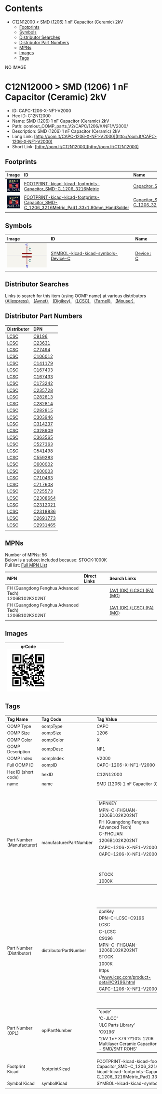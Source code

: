 



Contents
========

* [C12N12000 > SMD (1206) 1 nF Capacitor (Ceramic) 2kV](#c12n12000--smd-1206-1-nf-capacitor-ceramic-2kv)
	* [Footprints](#footprints)
	* [Symbols](#symbols)
	* [Distributor Searches](#distributor-searches)
	* [Distributor Part Numbers](#distributor-part-numbers)
	* [MPNs](#mpns)
	* [Images](#images)
	* [Tags](#tags)
  
NO IMAGE  
# C12N12000 > SMD (1206) 1 nF Capacitor (Ceramic) 2kV

- ID: CAPC-1206-X-NF1-V2000
- Hex ID: C12N12000
- Name: SMD (1206) 1 nF Capacitor (Ceramic) 2kV
- Path: oomlout_OOMP_parts_V2/CAPC/1206/X/NF1/V2000/
- Description: SMD (1206) 1 nF Capacitor (Ceramic) 2kV
- Long Link: [http://oom.lt/CAPC-1206-X-NF1-V2000](http://oom.lt/CAPC-1206-X-NF1-V2000)
- Short Link: [http://oom.lt/C12N12000](http://oom.lt/C12N12000)

## Footprints
  

|Image|ID|Name|
| :--- | :--- | :--- |
|[![](https://raw.githubusercontent.com/oomlout/oomlout_OOMP_eda_V2/main/FOOTPRINT/kicad/kicad-footprints/Capacitor_SMD/C_1206_3216Metric/image_140.png)](https://github.com/oomlout/oomlout_OOMP_eda_V2/tree/main/FOOTPRINT/kicad/kicad-footprints/Capacitor_SMD/C_1206_3216Metric/)|[FOOTPRINT-kicad-kicad-footprints-Capacitor_SMD-C_1206_3216Metric](https://github.com/oomlout/oomlout_OOMP_eda_V2/tree/main/FOOTPRINT/kicad/kicad-footprints/Capacitor_SMD/C_1206_3216Metric/)|[Capacitor_SMD : C_1206_3216Metric](https://github.com/oomlout/oomlout_OOMP_eda_V2/tree/main/FOOTPRINT/kicad/kicad-footprints/Capacitor_SMD/C_1206_3216Metric/)|
|[![](https://raw.githubusercontent.com/oomlout/oomlout_OOMP_eda_V2/main/FOOTPRINT/kicad/kicad-footprints/Capacitor_SMD/C_1206_3216Metric_Pad1.33x1.80mm_HandSolder/image_140.png)](https://github.com/oomlout/oomlout_OOMP_eda_V2/tree/main/FOOTPRINT/kicad/kicad-footprints/Capacitor_SMD/C_1206_3216Metric_Pad1.33x1.80mm_HandSolder/)|[FOOTPRINT-kicad-kicad-footprints-Capacitor_SMD-C_1206_3216Metric_Pad1.33x1.80mm_HandSolder](https://github.com/oomlout/oomlout_OOMP_eda_V2/tree/main/FOOTPRINT/kicad/kicad-footprints/Capacitor_SMD/C_1206_3216Metric_Pad1.33x1.80mm_HandSolder/)|[Capacitor_SMD : C_1206_3216Metric_Pad1.33x1.80mm_HandSolder](https://github.com/oomlout/oomlout_OOMP_eda_V2/tree/main/FOOTPRINT/kicad/kicad-footprints/Capacitor_SMD/C_1206_3216Metric_Pad1.33x1.80mm_HandSolder/)|
||||

## Symbols
  

|Image|ID|Name|
| :--- | :--- | :--- |
|[![](https://raw.githubusercontent.com/oomlout/oomlout_OOMP_eda_V2/main/SYMBOL/kicad/kicad-symbols/Device/C/image_140.png)](https://github.com/oomlout/oomlout_OOMP_eda_V2/tree/main/SYMBOL/kicad/kicad-symbols/Device/C/)|[SYMBOL-kicad-kicad-symbols-Device-C](https://github.com/oomlout/oomlout_OOMP_eda_V2/tree/main/SYMBOL/kicad/kicad-symbols/Device/C/)|[Device : C](https://github.com/oomlout/oomlout_OOMP_eda_V2/tree/main/SYMBOL/kicad/kicad-symbols/Device/C/)|
||||

## Distributor Searches
  
Links to search for this item (using OOMP name) at various distributors  
[(Aliexpress) ](https://www.aliexpress.com/wholesale?SearchText=1117SMD+1206+1+nF+Capacitor+Ceramic+2kV)&nbsp;&nbsp;&nbsp;[(Avnet) ](https://www.avnet.com/shop/us/search/SMD+1206+1+nF+Capacitor+Ceramic+2kV)&nbsp;&nbsp;&nbsp;[(Digikey) ](https://www.digikey.co.uk/en/products/result?s=SMD+1206+1+nF+Capacitor+Ceramic+2kV)&nbsp;&nbsp;&nbsp;[(LCSC) ](https://www.lcsc.com/search?q=SMD+1206+1+nF+Capacitor+Ceramic+2kV)&nbsp;&nbsp;&nbsp;[(Farnell) ](https://uk.farnell.com/search?st=SMD+1206+1+nF+Capacitor+Ceramic+2kV)&nbsp;&nbsp;&nbsp;[(Mouser) ](https://www.mouser.com/c/?q=SMD+1206+1+nF+Capacitor+Ceramic+2kV)&nbsp;&nbsp;&nbsp;
## Distributor Part Numbers
  

|Distributor|DPN|
| :--- | :--- |
|[LCSC](https://www.lcsc.com/product-detail/C9196.html)|[C9196](https://www.lcsc.com/product-detail/C9196.html)|
|[LCSC](https://www.lcsc.com/product-detail/C23631.html)|[C23631](https://www.lcsc.com/product-detail/C23631.html)|
|[LCSC](https://www.lcsc.com/product-detail/C77494.html)|[C77494](https://www.lcsc.com/product-detail/C77494.html)|
|[LCSC](https://www.lcsc.com/product-detail/C106012.html)|[C106012](https://www.lcsc.com/product-detail/C106012.html)|
|[LCSC](https://www.lcsc.com/product-detail/C141179.html)|[C141179](https://www.lcsc.com/product-detail/C141179.html)|
|[LCSC](https://www.lcsc.com/product-detail/C167403.html)|[C167403](https://www.lcsc.com/product-detail/C167403.html)|
|[LCSC](https://www.lcsc.com/product-detail/C167433.html)|[C167433](https://www.lcsc.com/product-detail/C167433.html)|
|[LCSC](https://www.lcsc.com/product-detail/C173242.html)|[C173242](https://www.lcsc.com/product-detail/C173242.html)|
|[LCSC](https://www.lcsc.com/product-detail/C235728.html)|[C235728](https://www.lcsc.com/product-detail/C235728.html)|
|[LCSC](https://www.lcsc.com/product-detail/C282813.html)|[C282813](https://www.lcsc.com/product-detail/C282813.html)|
|[LCSC](https://www.lcsc.com/product-detail/C282814.html)|[C282814](https://www.lcsc.com/product-detail/C282814.html)|
|[LCSC](https://www.lcsc.com/product-detail/C282815.html)|[C282815](https://www.lcsc.com/product-detail/C282815.html)|
|[LCSC](https://www.lcsc.com/product-detail/C303946.html)|[C303946](https://www.lcsc.com/product-detail/C303946.html)|
|[LCSC](https://www.lcsc.com/product-detail/C314237.html)|[C314237](https://www.lcsc.com/product-detail/C314237.html)|
|[LCSC](https://www.lcsc.com/product-detail/C328909.html)|[C328909](https://www.lcsc.com/product-detail/C328909.html)|
|[LCSC](https://www.lcsc.com/product-detail/C363565.html)|[C363565](https://www.lcsc.com/product-detail/C363565.html)|
|[LCSC](https://www.lcsc.com/product-detail/C527363.html)|[C527363](https://www.lcsc.com/product-detail/C527363.html)|
|[LCSC](https://www.lcsc.com/product-detail/C541498.html)|[C541498](https://www.lcsc.com/product-detail/C541498.html)|
|[LCSC](https://www.lcsc.com/product-detail/C559283.html)|[C559283](https://www.lcsc.com/product-detail/C559283.html)|
|[LCSC](https://www.lcsc.com/product-detail/C600002.html)|[C600002](https://www.lcsc.com/product-detail/C600002.html)|
|[LCSC](https://www.lcsc.com/product-detail/C600003.html)|[C600003](https://www.lcsc.com/product-detail/C600003.html)|
|[LCSC](https://www.lcsc.com/product-detail/C710463.html)|[C710463](https://www.lcsc.com/product-detail/C710463.html)|
|[LCSC](https://www.lcsc.com/product-detail/C717608.html)|[C717608](https://www.lcsc.com/product-detail/C717608.html)|
|[LCSC](https://www.lcsc.com/product-detail/C725573.html)|[C725573](https://www.lcsc.com/product-detail/C725573.html)|
|[LCSC](https://www.lcsc.com/product-detail/C2308664.html)|[C2308664](https://www.lcsc.com/product-detail/C2308664.html)|
|[LCSC](https://www.lcsc.com/product-detail/C2312021.html)|[C2312021](https://www.lcsc.com/product-detail/C2312021.html)|
|[LCSC](https://www.lcsc.com/product-detail/C2318836.html)|[C2318836](https://www.lcsc.com/product-detail/C2318836.html)|
|[LCSC](https://www.lcsc.com/product-detail/C2691773.html)|[C2691773](https://www.lcsc.com/product-detail/C2691773.html)|
|[LCSC](https://www.lcsc.com/product-detail/C2931465.html)|[C2931465](https://www.lcsc.com/product-detail/C2931465.html)|
|||

## MPNs
  
Number of MPNs: 56<br>Below is a subset included because: STOCK:1000K <br>Full list: [Full MPN List](MPNLIST.md)  

|MPN|Direct Links|Search Links|
| :--- | :--- | :--- |
|FH (Guangdong Fenghua Advanced Tech)<br>1206B102K202NT||[(AV) ](https://www.avnet.com/shop/us/search/1206B102K202NT)[(DK) ](https://www.digikey.co.uk/products/en?keywords=1206B102K202NT)[(LCSC) ](https://www.lcsc.com/search?q=1206B102K202NT)[(FA) ](https://uk.farnell.com/search?st=1206B102K202NT)[(MO) ](https://www.mouser.com/c/?q=1206B102K202NT)|
|FH (Guangdong Fenghua Advanced Tech)<br>1206B102K202NT||[(AV) ](https://www.avnet.com/shop/us/search/1206B102K202NT)[(DK) ](https://www.digikey.co.uk/products/en?keywords=1206B102K202NT)[(LCSC) ](https://www.lcsc.com/search?q=1206B102K202NT)[(FA) ](https://uk.farnell.com/search?st=1206B102K202NT)[(MO) ](https://www.mouser.com/c/?q=1206B102K202NT)|
||||

## Images
  

|qrCode<br>[![](https://raw.githubusercontent.com/oomlout/oomlout_OOMP_parts_V2/main/CAPC/1206/X/NF1/V2000/qrCode_140.png)](https://github.com/oomlout/oomlout_OOMP_parts_V2/tree/main/CAPC/1206/X/NF1/V2000/qrCode.png)||||
| :---: | :---: | :---: | :---: |

## Tags
  

|Tag Name|Tag Code|Tag Value|
| :--- | :--- | :--- |
|OOMP Type|oompType|CAPC|
|OOMP Size|oompSize|1206|
|OOMP Color|oompColor|X|
|OOMP Description|oompDesc|NF1|
|OOMP Index|oompIndex|V2000|
|Full OOMP ID|oompID|CAPC-1206-X-NF1-V2000|
|Hex ID (short code)|hexID|C12N12000|
|name|name|SMD (1206) 1 nF Capacitor (Ceramic) 2kV|
|Part Number (Manufacturer)|manufacturerPartNumber|<table><tr><td>MPNKEY</td></tr><tr><td> MPN-C-FHGUAN-1206B102K202NT</td><td> MANUFACTURER</td></tr><tr><td> FH (Guangdong Fenghua Advanced Tech)</td><td> MANUCODE</td></tr><tr><td> C-FHGUAN</td><td> MPN</td></tr><tr><td> 1206B102K202NT</td><td> OOMPIDPARTIAL</td></tr><tr><td> CAPC-1206-X-NF1-V2000</td><td> OOMPID</td></tr><tr><td> CAPC-1206-X-NF1-V2000</td><td> LINK</td></tr><tr><td> </td><td> DESCRIPTION</td></tr><tr><td> </td><td> TAGS</td></tr><tr><td> STOCK</td></tr><tr><td>1000K</td></tr></table></td><td> <table><tr><td>MPNKEY</td></tr><tr><td> MPN-C-YAGEO-CC1206KKX7RDBB102</td><td> MANUFACTURER</td></tr><tr><td> YAGEO</td><td> MANUCODE</td></tr><tr><td> C-YAGEO</td><td> MPN</td></tr><tr><td> CC1206KKX7RDBB102</td><td> OOMPIDPARTIAL</td></tr><tr><td> CAPC-1206-X-NF1-V2000</td><td> OOMPID</td></tr><tr><td> CAPC-1206-X-NF1-V2000</td><td> LINK</td></tr><tr><td> </td><td> DESCRIPTION</td></tr><tr><td> </td><td> TAGS</td></tr><tr><td> STOCK</td></tr><tr><td>100K</td></tr></table></td><td> <table><tr><td>MPNKEY</td></tr><tr><td> MPN-C-WALSIN-1206B102K202</td><td> MANUFACTURER</td></tr><tr><td> Walsin Tech Corp</td><td> MANUCODE</td></tr><tr><td> C-WALSIN</td><td> MPN</td></tr><tr><td> 1206B102K202</td><td> OOMPIDPARTIAL</td></tr><tr><td> CAPC-1206-X-NF1-V2000</td><td> OOMPID</td></tr><tr><td> CAPC-1206-X-NF1-V2000</td><td> LINK</td></tr><tr><td> </td><td> DESCRIPTION</td></tr><tr><td> </td><td> TAGS</td></tr><tr><td> STOCK</td></tr><tr><td>100K</td></tr></table></td><td> <table><tr><td>MPNKEY</td></tr><tr><td> MPN-C-IHHECH-C1206X102K202T</td><td> MANUFACTURER</td></tr><tr><td> IHHEC(HOLY STONE ENTERPRISE CO.</td><td> LTD)</td><td> MANUCODE</td></tr><tr><td> C-IHHECH</td><td> MPN</td></tr><tr><td> C1206X102K202T</td><td> OOMPIDPARTIAL</td></tr><tr><td> CAPC-1206-X-NF1-V2000</td><td> OOMPID</td></tr><tr><td> CAPC-1206-X-NF1-V2000</td><td> LINK</td></tr><tr><td> </td><td> DESCRIPTION</td></tr><tr><td> </td><td> TAGS</td></tr><tr><td> STOCK</td></tr><tr><td>1K</td></tr></table></td><td> <table><tr><td>MPNKEY</td></tr><tr><td> MPN-C-KEMET-C1206C102MGRACAUTO</td><td> MANUFACTURER</td></tr><tr><td> KEMET</td><td> MANUCODE</td></tr><tr><td> C-KEMET</td><td> MPN</td></tr><tr><td> C1206C102MGRACAUTO</td><td> OOMPIDPARTIAL</td></tr><tr><td> CAPC-1206-X-NF1-V2000</td><td> OOMPID</td></tr><tr><td> CAPC-1206-X-NF1-V2000</td><td> LINK</td></tr><tr><td> </td><td> DESCRIPTION</td></tr><tr><td> </td><td> TAGS</td></tr><tr><td> </td></tr></table></td><td> <table><tr><td>MPNKEY</td></tr><tr><td> MPN-C-KYOCER-1206GC102KAT1A</td><td> MANUFACTURER</td></tr><tr><td> Kyocera AVX</td><td> MANUCODE</td></tr><tr><td> C-KYOCER</td><td> MPN</td></tr><tr><td> 1206GC102KAT1A</td><td> OOMPIDPARTIAL</td></tr><tr><td> CAPC-1206-X-NF1-V2000</td><td> OOMPID</td></tr><tr><td> CAPC-1206-X-NF1-V2000</td><td> LINK</td></tr><tr><td> </td><td> DESCRIPTION</td></tr><tr><td> </td><td> TAGS</td></tr><tr><td> </td></tr></table></td><td> <table><tr><td>MPNKEY</td></tr><tr><td> MPN-C-JOHANS-202R18W102MV4E</td><td> MANUFACTURER</td></tr><tr><td> Johanson Dielectrics</td><td> MANUCODE</td></tr><tr><td> C-JOHANS</td><td> MPN</td></tr><tr><td> 202R18W102MV4E</td><td> OOMPIDPARTIAL</td></tr><tr><td> CAPC-1206-X-NF1-V2000</td><td> OOMPID</td></tr><tr><td> CAPC-1206-X-NF1-V2000</td><td> LINK</td></tr><tr><td> </td><td> DESCRIPTION</td></tr><tr><td> </td><td> TAGS</td></tr><tr><td> STOCK</td></tr><tr><td>1K</td></tr></table></td><td> <table><tr><td>MPNKEY</td></tr><tr><td> MPN-C-JOHANS-202R18W102KV4E</td><td> MANUFACTURER</td></tr><tr><td> Johanson Dielectrics</td><td> MANUCODE</td></tr><tr><td> C-JOHANS</td><td> MPN</td></tr><tr><td> 202R18W102KV4E</td><td> OOMPIDPARTIAL</td></tr><tr><td> CAPC-1206-X-NF1-V2000</td><td> OOMPID</td></tr><tr><td> CAPC-1206-X-NF1-V2000</td><td> LINK</td></tr><tr><td> </td><td> DESCRIPTION</td></tr><tr><td> </td><td> TAGS</td></tr><tr><td> STOCK</td></tr><tr><td>1K</td></tr></table></td><td> <table><tr><td>MPNKEY</td></tr><tr><td> MPN-C-PSAPRO-FV31X102K202ECG</td><td> MANUFACTURER</td></tr><tr><td> PSA(Prosperity Dielectrics)</td><td> MANUCODE</td></tr><tr><td> C-PSAPRO</td><td> MPN</td></tr><tr><td> FV31X102K202ECG</td><td> OOMPIDPARTIAL</td></tr><tr><td> CAPC-1206-X-NF1-V2000</td><td> OOMPID</td></tr><tr><td> CAPC-1206-X-NF1-V2000</td><td> LINK</td></tr><tr><td> </td><td> DESCRIPTION</td></tr><tr><td> </td><td> TAGS</td></tr><tr><td> STOCK</td></tr><tr><td>10K</td></tr></table></td><td> <table><tr><td>MPNKEY</td></tr><tr><td> MPN-C-CCTC-TCC1206X7R102K202DTS</td><td> MANUFACTURER</td></tr><tr><td> CCTC</td><td> MANUCODE</td></tr><tr><td> C-CCTC</td><td> MPN</td></tr><tr><td> TCC1206X7R102K202DTS</td><td> OOMPIDPARTIAL</td></tr><tr><td> CAPC-1206-X-NF1-V2000</td><td> OOMPID</td></tr><tr><td> CAPC-1206-X-NF1-V2000</td><td> LINK</td></tr><tr><td> </td><td> DESCRIPTION</td></tr><tr><td> </td><td> TAGS</td></tr><tr><td> </td></tr></table></td><td> <table><tr><td>MPNKEY</td></tr><tr><td> MPN-C-CCTC-TCC1206X7R102K202ET</td><td> MANUFACTURER</td></tr><tr><td> CCTC</td><td> MANUCODE</td></tr><tr><td> C-CCTC</td><td> MPN</td></tr><tr><td> TCC1206X7R102K202ET</td><td> OOMPIDPARTIAL</td></tr><tr><td> CAPC-1206-X-NF1-V2000</td><td> OOMPID</td></tr><tr><td> CAPC-1206-X-NF1-V2000</td><td> LINK</td></tr><tr><td> </td><td> DESCRIPTION</td></tr><tr><td> </td><td> TAGS</td></tr><tr><td> </td></tr></table></td><td> <table><tr><td>MPNKEY</td></tr><tr><td> MPN-C-CCTC-TCC1206X7R102K202FT</td><td> MANUFACTURER</td></tr><tr><td> CCTC</td><td> MANUCODE</td></tr><tr><td> C-CCTC</td><td> MPN</td></tr><tr><td> TCC1206X7R102K202FT</td><td> OOMPIDPARTIAL</td></tr><tr><td> CAPC-1206-X-NF1-V2000</td><td> OOMPID</td></tr><tr><td> CAPC-1206-X-NF1-V2000</td><td> LINK</td></tr><tr><td> </td><td> DESCRIPTION</td></tr><tr><td> </td><td> TAGS</td></tr><tr><td> STOCK</td></tr><tr><td>1K</td></tr></table></td><td> <table><tr><td>MPNKEY</td></tr><tr><td> MPN-C-WALSIN-1206B102K202CT</td><td> MANUFACTURER</td></tr><tr><td> Walsin Tech Corp</td><td> MANUCODE</td></tr><tr><td> C-WALSIN</td><td> MPN</td></tr><tr><td> 1206B102K202CT</td><td> OOMPIDPARTIAL</td></tr><tr><td> CAPC-1206-X-NF1-V2000</td><td> OOMPID</td></tr><tr><td> CAPC-1206-X-NF1-V2000</td><td> LINK</td></tr><tr><td> </td><td> DESCRIPTION</td></tr><tr><td> </td><td> TAGS</td></tr><tr><td> STOCK</td></tr><tr><td>10K</td></tr></table></td><td> <table><tr><td>MPNKEY</td></tr><tr><td> MPN-C-EYANGS-C1206X7R102K202NR0</td><td> MANUFACTURER</td></tr><tr><td> EYANG(Shenzhen Eyang Tech Development)</td><td> MANUCODE</td></tr><tr><td> C-EYANGS</td><td> MPN</td></tr><tr><td> C1206X7R102K202NR0</td><td> OOMPIDPARTIAL</td></tr><tr><td> CAPC-1206-X-NF1-V2000</td><td> OOMPID</td></tr><tr><td> CAPC-1206-X-NF1-V2000</td><td> LINK</td></tr><tr><td> </td><td> DESCRIPTION</td></tr><tr><td> </td><td> TAGS</td></tr><tr><td> </td></tr></table></td><td> <table><tr><td>MPNKEY</td></tr><tr><td> MPN-C-PSAPRO-1206B102K202</td><td> MANUFACTURER</td></tr><tr><td> PSA(Prosperity Dielectrics)</td><td> MANUCODE</td></tr><tr><td> C-PSAPRO</td><td> MPN</td></tr><tr><td> 1206B102K202</td><td> OOMPIDPARTIAL</td></tr><tr><td> CAPC-1206-X-NF1-V2000</td><td> OOMPID</td></tr><tr><td> CAPC-1206-X-NF1-V2000</td><td> LINK</td></tr><tr><td> </td><td> DESCRIPTION</td></tr><tr><td> </td><td> TAGS</td></tr><tr><td> </td></tr></table></td><td> <table><tr><td>MPNKEY</td></tr><tr><td> MPN-C-PSAPRO-FV31X102K202PXG</td><td> MANUFACTURER</td></tr><tr><td> PSA(Prosperity Dielectrics)</td><td> MANUCODE</td></tr><tr><td> C-PSAPRO</td><td> MPN</td></tr><tr><td> FV31X102K202PXG</td><td> OOMPIDPARTIAL</td></tr><tr><td> CAPC-1206-X-NF1-V2000</td><td> OOMPID</td></tr><tr><td> CAPC-1206-X-NF1-V2000</td><td> LINK</td></tr><tr><td> </td><td> DESCRIPTION</td></tr><tr><td> </td><td> TAGS</td></tr><tr><td> </td></tr></table></td><td> <table><tr><td>MPNKEY</td></tr><tr><td> MPN-C-YAGEO-CC1206MKX7RDBB102</td><td> MANUFACTURER</td></tr><tr><td> YAGEO</td><td> MANUCODE</td></tr><tr><td> C-YAGEO</td><td> MPN</td></tr><tr><td> CC1206MKX7RDBB102</td><td> OOMPIDPARTIAL</td></tr><tr><td> CAPC-1206-X-NF1-V2000</td><td> OOMPID</td></tr><tr><td> CAPC-1206-X-NF1-V2000</td><td> LINK</td></tr><tr><td> </td><td> DESCRIPTION</td></tr><tr><td> </td><td> TAGS</td></tr><tr><td> STOCK</td></tr><tr><td>1K</td></tr></table></td><td> <table><tr><td>MPNKEY</td></tr><tr><td> MPN-C-YAGEO-CC1206JKX7RDBB102</td><td> MANUFACTURER</td></tr><tr><td> YAGEO</td><td> MANUCODE</td></tr><tr><td> C-YAGEO</td><td> MPN</td></tr><tr><td> CC1206JKX7RDBB102</td><td> OOMPIDPARTIAL</td></tr><tr><td> CAPC-1206-X-NF1-V2000</td><td> OOMPID</td></tr><tr><td> CAPC-1206-X-NF1-V2000</td><td> LINK</td></tr><tr><td> </td><td> DESCRIPTION</td></tr><tr><td> </td><td> TAGS</td></tr><tr><td> </td></tr></table></td><td> <table><tr><td>MPNKEY</td></tr><tr><td> MPN-C-IHHECH-C1206X102K202TD</td><td> MANUFACTURER</td></tr><tr><td> IHHEC(HOLY STONE ENTERPRISE CO.</td><td> LTD)</td><td> MANUCODE</td></tr><tr><td> C-IHHECH</td><td> MPN</td></tr><tr><td> C1206X102K202TD</td><td> OOMPIDPARTIAL</td></tr><tr><td> CAPC-1206-X-NF1-V2000</td><td> OOMPID</td></tr><tr><td> CAPC-1206-X-NF1-V2000</td><td> LINK</td></tr><tr><td> </td><td> DESCRIPTION</td></tr><tr><td> </td><td> TAGS</td></tr><tr><td> </td></tr></table></td><td> <table><tr><td>MPNKEY</td></tr><tr><td> MPN-C-KEMET-C1206C102KGRACAUTO</td><td> MANUFACTURER</td></tr><tr><td> KEMET</td><td> MANUCODE</td></tr><tr><td> C-KEMET</td><td> MPN</td></tr><tr><td> C1206C102KGRACAUTO</td><td> OOMPIDPARTIAL</td></tr><tr><td> CAPC-1206-X-NF1-V2000</td><td> OOMPID</td></tr><tr><td> CAPC-1206-X-NF1-V2000</td><td> LINK</td></tr><tr><td> </td><td> DESCRIPTION</td></tr><tr><td> </td><td> TAGS</td></tr><tr><td> </td></tr></table></td><td> <table><tr><td>MPNKEY</td></tr><tr><td> MPN-C-KEMET-C1206C102MGRAC7800</td><td> MANUFACTURER</td></tr><tr><td> KEMET</td><td> MANUCODE</td></tr><tr><td> C-KEMET</td><td> MPN</td></tr><tr><td> C1206C102MGRAC7800</td><td> OOMPIDPARTIAL</td></tr><tr><td> CAPC-1206-X-NF1-V2000</td><td> OOMPID</td></tr><tr><td> CAPC-1206-X-NF1-V2000</td><td> LINK</td></tr><tr><td> </td><td> DESCRIPTION</td></tr><tr><td> </td><td> TAGS</td></tr><tr><td> </td></tr></table></td><td> <table><tr><td>MPNKEY</td></tr><tr><td> MPN-C-HUIJU-NV1206B102K202CEDN</td><td> MANUFACTURER</td></tr><tr><td> HUI JU</td><td> MANUCODE</td></tr><tr><td> C-HUIJU</td><td> MPN</td></tr><tr><td> NV1206B102K202CEDN</td><td> OOMPIDPARTIAL</td></tr><tr><td> CAPC-1206-X-NF1-V2000</td><td> OOMPID</td></tr><tr><td> CAPC-1206-X-NF1-V2000</td><td> LINK</td></tr><tr><td> </td><td> DESCRIPTION</td></tr><tr><td> </td><td> TAGS</td></tr><tr><td> STOCK</td></tr><tr><td>1K</td></tr></table></td><td> <table><tr><td>MPNKEY</td></tr><tr><td> MPN-C-DARFON-C3216X7R102KQPS</td><td> MANUFACTURER</td></tr><tr><td> Darfon Elec</td><td> MANUCODE</td></tr><tr><td> C-DARFON</td><td> MPN</td></tr><tr><td> C3216X7R102KQPS</td><td> OOMPIDPARTIAL</td></tr><tr><td> CAPC-1206-X-NF1-V2000</td><td> OOMPID</td></tr><tr><td> CAPC-1206-X-NF1-V2000</td><td> LINK</td></tr><tr><td> </td><td> DESCRIPTION</td></tr><tr><td> </td><td> TAGS</td></tr><tr><td> STOCK</td></tr><tr><td>1K</td></tr></table></td><td> <table><tr><td>MPNKEY</td></tr><tr><td> MPN-C-KNOWLE-1206Y2K00102JXR</td><td> MANUFACTURER</td></tr><tr><td> Knowles</td><td> MANUCODE</td></tr><tr><td> C-KNOWLE</td><td> MPN</td></tr><tr><td> 1206Y2K00102JXR</td><td> OOMPIDPARTIAL</td></tr><tr><td> CAPC-1206-X-NF1-V2000</td><td> OOMPID</td></tr><tr><td> CAPC-1206-X-NF1-V2000</td><td> LINK</td></tr><tr><td> </td><td> DESCRIPTION</td></tr><tr><td> </td><td> TAGS</td></tr><tr><td> </td></tr></table></td><td> <table><tr><td>MPNKEY</td></tr><tr><td> MPN-C-KNOWLE-1206Y2K00102JXT</td><td> MANUFACTURER</td></tr><tr><td> Knowles</td><td> MANUCODE</td></tr><tr><td> C-KNOWLE</td><td> MPN</td></tr><tr><td> 1206Y2K00102JXT</td><td> OOMPIDPARTIAL</td></tr><tr><td> CAPC-1206-X-NF1-V2000</td><td> OOMPID</td></tr><tr><td> CAPC-1206-X-NF1-V2000</td><td> LINK</td></tr><tr><td> </td><td> DESCRIPTION</td></tr><tr><td> </td><td> TAGS</td></tr><tr><td> </td></tr></table></td><td> <table><tr><td>MPNKEY</td></tr><tr><td> MPN-C-KNOWLE-1206J2K00102JXT</td><td> MANUFACTURER</td></tr><tr><td> Knowles</td><td> MANUCODE</td></tr><tr><td> C-KNOWLE</td><td> MPN</td></tr><tr><td> 1206J2K00102JXT</td><td> OOMPIDPARTIAL</td></tr><tr><td> CAPC-1206-X-NF1-V2000</td><td> OOMPID</td></tr><tr><td> CAPC-1206-X-NF1-V2000</td><td> LINK</td></tr><tr><td> </td><td> DESCRIPTION</td></tr><tr><td> </td><td> TAGS</td></tr><tr><td> </td></tr></table></td><td> <table><tr><td>MPNKEY</td></tr><tr><td> MPN-C-AIDE-HV1206X7R102K202NT</td><td> MANUFACTURER</td></tr><tr><td> AIDE</td><td> MANUCODE</td></tr><tr><td> C-AIDE</td><td> MPN</td></tr><tr><td> HV1206X7R102K202NT</td><td> OOMPIDPARTIAL</td></tr><tr><td> CAPC-1206-X-NF1-V2000</td><td> OOMPID</td></tr><tr><td> CAPC-1206-X-NF1-V2000</td><td> LINK</td></tr><tr><td> </td><td> DESCRIPTION</td></tr><tr><td> </td><td> TAGS</td></tr><tr><td> STOCK</td></tr><tr><td>1K</td></tr></table></td><td> <table><tr><td>MPNKEY</td></tr><tr><td> MPN-C-MILLIO-FV31X102K202ECG</td><td> MANUFACTURER</td></tr><tr><td> Milliohm</td><td> MANUCODE</td></tr><tr><td> C-MILLIO</td><td> MPN</td></tr><tr><td> FV31X102K202ECG</td><td> OOMPIDPARTIAL</td></tr><tr><td> CAPC-1206-X-NF1-V2000</td><td> OOMPID</td></tr><tr><td> CAPC-1206-X-NF1-V2000</td><td> LINK</td></tr><tr><td> </td><td> DESCRIPTION</td></tr><tr><td> </td><td> TAGS</td></tr><tr><td> </td></tr></table></td><td> <table><tr><td>MPNKEY</td></tr><tr><td> MPN-C-FHGUAN-1206B102K202NT</td><td> MANUFACTURER</td></tr><tr><td> FH (Guangdong Fenghua Advanced Tech)</td><td> MANUCODE</td></tr><tr><td> C-FHGUAN</td><td> MPN</td></tr><tr><td> 1206B102K202NT</td><td> OOMPIDPARTIAL</td></tr><tr><td> CAPC-1206-X-NF1-V2000</td><td> OOMPID</td></tr><tr><td> CAPC-1206-X-NF1-V2000</td><td> LINK</td></tr><tr><td> </td><td> DESCRIPTION</td></tr><tr><td> </td><td> TAGS</td></tr><tr><td> STOCK</td></tr><tr><td>1000K</td></tr></table></td><td> <table><tr><td>MPNKEY</td></tr><tr><td> MPN-C-YAGEO-CC1206KKX7RDBB102</td><td> MANUFACTURER</td></tr><tr><td> YAGEO</td><td> MANUCODE</td></tr><tr><td> C-YAGEO</td><td> MPN</td></tr><tr><td> CC1206KKX7RDBB102</td><td> OOMPIDPARTIAL</td></tr><tr><td> CAPC-1206-X-NF1-V2000</td><td> OOMPID</td></tr><tr><td> CAPC-1206-X-NF1-V2000</td><td> LINK</td></tr><tr><td> </td><td> DESCRIPTION</td></tr><tr><td> </td><td> TAGS</td></tr><tr><td> STOCK</td></tr><tr><td>100K</td></tr></table></td><td> <table><tr><td>MPNKEY</td></tr><tr><td> MPN-C-WALSIN-1206B102K202</td><td> MANUFACTURER</td></tr><tr><td> Walsin Tech Corp</td><td> MANUCODE</td></tr><tr><td> C-WALSIN</td><td> MPN</td></tr><tr><td> 1206B102K202</td><td> OOMPIDPARTIAL</td></tr><tr><td> CAPC-1206-X-NF1-V2000</td><td> OOMPID</td></tr><tr><td> CAPC-1206-X-NF1-V2000</td><td> LINK</td></tr><tr><td> </td><td> DESCRIPTION</td></tr><tr><td> </td><td> TAGS</td></tr><tr><td> STOCK</td></tr><tr><td>100K</td></tr></table></td><td> <table><tr><td>MPNKEY</td></tr><tr><td> MPN-C-IHHECH-C1206X102K202T</td><td> MANUFACTURER</td></tr><tr><td> IHHEC(HOLY STONE ENTERPRISE CO.</td><td> LTD)</td><td> MANUCODE</td></tr><tr><td> C-IHHECH</td><td> MPN</td></tr><tr><td> C1206X102K202T</td><td> OOMPIDPARTIAL</td></tr><tr><td> CAPC-1206-X-NF1-V2000</td><td> OOMPID</td></tr><tr><td> CAPC-1206-X-NF1-V2000</td><td> LINK</td></tr><tr><td> </td><td> DESCRIPTION</td></tr><tr><td> </td><td> TAGS</td></tr><tr><td> STOCK</td></tr><tr><td>1K</td></tr></table></td><td> <table><tr><td>MPNKEY</td></tr><tr><td> MPN-C-KEMET-C1206C102MGRACAUTO</td><td> MANUFACTURER</td></tr><tr><td> KEMET</td><td> MANUCODE</td></tr><tr><td> C-KEMET</td><td> MPN</td></tr><tr><td> C1206C102MGRACAUTO</td><td> OOMPIDPARTIAL</td></tr><tr><td> CAPC-1206-X-NF1-V2000</td><td> OOMPID</td></tr><tr><td> CAPC-1206-X-NF1-V2000</td><td> LINK</td></tr><tr><td> </td><td> DESCRIPTION</td></tr><tr><td> </td><td> TAGS</td></tr><tr><td> </td></tr></table></td><td> <table><tr><td>MPNKEY</td></tr><tr><td> MPN-C-KYOCER-1206GC102KAT1A</td><td> MANUFACTURER</td></tr><tr><td> Kyocera AVX</td><td> MANUCODE</td></tr><tr><td> C-KYOCER</td><td> MPN</td></tr><tr><td> 1206GC102KAT1A</td><td> OOMPIDPARTIAL</td></tr><tr><td> CAPC-1206-X-NF1-V2000</td><td> OOMPID</td></tr><tr><td> CAPC-1206-X-NF1-V2000</td><td> LINK</td></tr><tr><td> </td><td> DESCRIPTION</td></tr><tr><td> </td><td> TAGS</td></tr><tr><td> </td></tr></table></td><td> <table><tr><td>MPNKEY</td></tr><tr><td> MPN-C-JOHANS-202R18W102MV4E</td><td> MANUFACTURER</td></tr><tr><td> Johanson Dielectrics</td><td> MANUCODE</td></tr><tr><td> C-JOHANS</td><td> MPN</td></tr><tr><td> 202R18W102MV4E</td><td> OOMPIDPARTIAL</td></tr><tr><td> CAPC-1206-X-NF1-V2000</td><td> OOMPID</td></tr><tr><td> CAPC-1206-X-NF1-V2000</td><td> LINK</td></tr><tr><td> </td><td> DESCRIPTION</td></tr><tr><td> </td><td> TAGS</td></tr><tr><td> STOCK</td></tr><tr><td>1K</td></tr></table></td><td> <table><tr><td>MPNKEY</td></tr><tr><td> MPN-C-JOHANS-202R18W102KV4E</td><td> MANUFACTURER</td></tr><tr><td> Johanson Dielectrics</td><td> MANUCODE</td></tr><tr><td> C-JOHANS</td><td> MPN</td></tr><tr><td> 202R18W102KV4E</td><td> OOMPIDPARTIAL</td></tr><tr><td> CAPC-1206-X-NF1-V2000</td><td> OOMPID</td></tr><tr><td> CAPC-1206-X-NF1-V2000</td><td> LINK</td></tr><tr><td> </td><td> DESCRIPTION</td></tr><tr><td> </td><td> TAGS</td></tr><tr><td> STOCK</td></tr><tr><td>1K</td></tr></table></td><td> <table><tr><td>MPNKEY</td></tr><tr><td> MPN-C-PSAPRO-FV31X102K202ECG</td><td> MANUFACTURER</td></tr><tr><td> PSA(Prosperity Dielectrics)</td><td> MANUCODE</td></tr><tr><td> C-PSAPRO</td><td> MPN</td></tr><tr><td> FV31X102K202ECG</td><td> OOMPIDPARTIAL</td></tr><tr><td> CAPC-1206-X-NF1-V2000</td><td> OOMPID</td></tr><tr><td> CAPC-1206-X-NF1-V2000</td><td> LINK</td></tr><tr><td> </td><td> DESCRIPTION</td></tr><tr><td> </td><td> TAGS</td></tr><tr><td> STOCK</td></tr><tr><td>10K</td></tr></table></td><td> <table><tr><td>MPNKEY</td></tr><tr><td> MPN-C-CCTC-TCC1206X7R102K202DTS</td><td> MANUFACTURER</td></tr><tr><td> CCTC</td><td> MANUCODE</td></tr><tr><td> C-CCTC</td><td> MPN</td></tr><tr><td> TCC1206X7R102K202DTS</td><td> OOMPIDPARTIAL</td></tr><tr><td> CAPC-1206-X-NF1-V2000</td><td> OOMPID</td></tr><tr><td> CAPC-1206-X-NF1-V2000</td><td> LINK</td></tr><tr><td> </td><td> DESCRIPTION</td></tr><tr><td> </td><td> TAGS</td></tr><tr><td> </td></tr></table></td><td> <table><tr><td>MPNKEY</td></tr><tr><td> MPN-C-CCTC-TCC1206X7R102K202ET</td><td> MANUFACTURER</td></tr><tr><td> CCTC</td><td> MANUCODE</td></tr><tr><td> C-CCTC</td><td> MPN</td></tr><tr><td> TCC1206X7R102K202ET</td><td> OOMPIDPARTIAL</td></tr><tr><td> CAPC-1206-X-NF1-V2000</td><td> OOMPID</td></tr><tr><td> CAPC-1206-X-NF1-V2000</td><td> LINK</td></tr><tr><td> </td><td> DESCRIPTION</td></tr><tr><td> </td><td> TAGS</td></tr><tr><td> </td></tr></table></td><td> <table><tr><td>MPNKEY</td></tr><tr><td> MPN-C-CCTC-TCC1206X7R102K202FT</td><td> MANUFACTURER</td></tr><tr><td> CCTC</td><td> MANUCODE</td></tr><tr><td> C-CCTC</td><td> MPN</td></tr><tr><td> TCC1206X7R102K202FT</td><td> OOMPIDPARTIAL</td></tr><tr><td> CAPC-1206-X-NF1-V2000</td><td> OOMPID</td></tr><tr><td> CAPC-1206-X-NF1-V2000</td><td> LINK</td></tr><tr><td> </td><td> DESCRIPTION</td></tr><tr><td> </td><td> TAGS</td></tr><tr><td> STOCK</td></tr><tr><td>1K</td></tr></table></td><td> <table><tr><td>MPNKEY</td></tr><tr><td> MPN-C-WALSIN-1206B102K202CT</td><td> MANUFACTURER</td></tr><tr><td> Walsin Tech Corp</td><td> MANUCODE</td></tr><tr><td> C-WALSIN</td><td> MPN</td></tr><tr><td> 1206B102K202CT</td><td> OOMPIDPARTIAL</td></tr><tr><td> CAPC-1206-X-NF1-V2000</td><td> OOMPID</td></tr><tr><td> CAPC-1206-X-NF1-V2000</td><td> LINK</td></tr><tr><td> </td><td> DESCRIPTION</td></tr><tr><td> </td><td> TAGS</td></tr><tr><td> STOCK</td></tr><tr><td>10K</td></tr></table></td><td> <table><tr><td>MPNKEY</td></tr><tr><td> MPN-C-EYANGS-C1206X7R102K202NR0</td><td> MANUFACTURER</td></tr><tr><td> EYANG(Shenzhen Eyang Tech Development)</td><td> MANUCODE</td></tr><tr><td> C-EYANGS</td><td> MPN</td></tr><tr><td> C1206X7R102K202NR0</td><td> OOMPIDPARTIAL</td></tr><tr><td> CAPC-1206-X-NF1-V2000</td><td> OOMPID</td></tr><tr><td> CAPC-1206-X-NF1-V2000</td><td> LINK</td></tr><tr><td> </td><td> DESCRIPTION</td></tr><tr><td> </td><td> TAGS</td></tr><tr><td> </td></tr></table></td><td> <table><tr><td>MPNKEY</td></tr><tr><td> MPN-C-PSAPRO-1206B102K202</td><td> MANUFACTURER</td></tr><tr><td> PSA(Prosperity Dielectrics)</td><td> MANUCODE</td></tr><tr><td> C-PSAPRO</td><td> MPN</td></tr><tr><td> 1206B102K202</td><td> OOMPIDPARTIAL</td></tr><tr><td> CAPC-1206-X-NF1-V2000</td><td> OOMPID</td></tr><tr><td> CAPC-1206-X-NF1-V2000</td><td> LINK</td></tr><tr><td> </td><td> DESCRIPTION</td></tr><tr><td> </td><td> TAGS</td></tr><tr><td> </td></tr></table></td><td> <table><tr><td>MPNKEY</td></tr><tr><td> MPN-C-PSAPRO-FV31X102K202PXG</td><td> MANUFACTURER</td></tr><tr><td> PSA(Prosperity Dielectrics)</td><td> MANUCODE</td></tr><tr><td> C-PSAPRO</td><td> MPN</td></tr><tr><td> FV31X102K202PXG</td><td> OOMPIDPARTIAL</td></tr><tr><td> CAPC-1206-X-NF1-V2000</td><td> OOMPID</td></tr><tr><td> CAPC-1206-X-NF1-V2000</td><td> LINK</td></tr><tr><td> </td><td> DESCRIPTION</td></tr><tr><td> </td><td> TAGS</td></tr><tr><td> </td></tr></table></td><td> <table><tr><td>MPNKEY</td></tr><tr><td> MPN-C-YAGEO-CC1206MKX7RDBB102</td><td> MANUFACTURER</td></tr><tr><td> YAGEO</td><td> MANUCODE</td></tr><tr><td> C-YAGEO</td><td> MPN</td></tr><tr><td> CC1206MKX7RDBB102</td><td> OOMPIDPARTIAL</td></tr><tr><td> CAPC-1206-X-NF1-V2000</td><td> OOMPID</td></tr><tr><td> CAPC-1206-X-NF1-V2000</td><td> LINK</td></tr><tr><td> </td><td> DESCRIPTION</td></tr><tr><td> </td><td> TAGS</td></tr><tr><td> STOCK</td></tr><tr><td>1K</td></tr></table></td><td> <table><tr><td>MPNKEY</td></tr><tr><td> MPN-C-YAGEO-CC1206JKX7RDBB102</td><td> MANUFACTURER</td></tr><tr><td> YAGEO</td><td> MANUCODE</td></tr><tr><td> C-YAGEO</td><td> MPN</td></tr><tr><td> CC1206JKX7RDBB102</td><td> OOMPIDPARTIAL</td></tr><tr><td> CAPC-1206-X-NF1-V2000</td><td> OOMPID</td></tr><tr><td> CAPC-1206-X-NF1-V2000</td><td> LINK</td></tr><tr><td> </td><td> DESCRIPTION</td></tr><tr><td> </td><td> TAGS</td></tr><tr><td> </td></tr></table></td><td> <table><tr><td>MPNKEY</td></tr><tr><td> MPN-C-IHHECH-C1206X102K202TD</td><td> MANUFACTURER</td></tr><tr><td> IHHEC(HOLY STONE ENTERPRISE CO.</td><td> LTD)</td><td> MANUCODE</td></tr><tr><td> C-IHHECH</td><td> MPN</td></tr><tr><td> C1206X102K202TD</td><td> OOMPIDPARTIAL</td></tr><tr><td> CAPC-1206-X-NF1-V2000</td><td> OOMPID</td></tr><tr><td> CAPC-1206-X-NF1-V2000</td><td> LINK</td></tr><tr><td> </td><td> DESCRIPTION</td></tr><tr><td> </td><td> TAGS</td></tr><tr><td> </td></tr></table></td><td> <table><tr><td>MPNKEY</td></tr><tr><td> MPN-C-KEMET-C1206C102KGRACAUTO</td><td> MANUFACTURER</td></tr><tr><td> KEMET</td><td> MANUCODE</td></tr><tr><td> C-KEMET</td><td> MPN</td></tr><tr><td> C1206C102KGRACAUTO</td><td> OOMPIDPARTIAL</td></tr><tr><td> CAPC-1206-X-NF1-V2000</td><td> OOMPID</td></tr><tr><td> CAPC-1206-X-NF1-V2000</td><td> LINK</td></tr><tr><td> </td><td> DESCRIPTION</td></tr><tr><td> </td><td> TAGS</td></tr><tr><td> </td></tr></table></td><td> <table><tr><td>MPNKEY</td></tr><tr><td> MPN-C-KEMET-C1206C102MGRAC7800</td><td> MANUFACTURER</td></tr><tr><td> KEMET</td><td> MANUCODE</td></tr><tr><td> C-KEMET</td><td> MPN</td></tr><tr><td> C1206C102MGRAC7800</td><td> OOMPIDPARTIAL</td></tr><tr><td> CAPC-1206-X-NF1-V2000</td><td> OOMPID</td></tr><tr><td> CAPC-1206-X-NF1-V2000</td><td> LINK</td></tr><tr><td> </td><td> DESCRIPTION</td></tr><tr><td> </td><td> TAGS</td></tr><tr><td> </td></tr></table></td><td> <table><tr><td>MPNKEY</td></tr><tr><td> MPN-C-HUIJU-NV1206B102K202CEDN</td><td> MANUFACTURER</td></tr><tr><td> HUI JU</td><td> MANUCODE</td></tr><tr><td> C-HUIJU</td><td> MPN</td></tr><tr><td> NV1206B102K202CEDN</td><td> OOMPIDPARTIAL</td></tr><tr><td> CAPC-1206-X-NF1-V2000</td><td> OOMPID</td></tr><tr><td> CAPC-1206-X-NF1-V2000</td><td> LINK</td></tr><tr><td> </td><td> DESCRIPTION</td></tr><tr><td> </td><td> TAGS</td></tr><tr><td> STOCK</td></tr><tr><td>1K</td></tr></table></td><td> <table><tr><td>MPNKEY</td></tr><tr><td> MPN-C-DARFON-C3216X7R102KQPS</td><td> MANUFACTURER</td></tr><tr><td> Darfon Elec</td><td> MANUCODE</td></tr><tr><td> C-DARFON</td><td> MPN</td></tr><tr><td> C3216X7R102KQPS</td><td> OOMPIDPARTIAL</td></tr><tr><td> CAPC-1206-X-NF1-V2000</td><td> OOMPID</td></tr><tr><td> CAPC-1206-X-NF1-V2000</td><td> LINK</td></tr><tr><td> </td><td> DESCRIPTION</td></tr><tr><td> </td><td> TAGS</td></tr><tr><td> STOCK</td></tr><tr><td>1K</td></tr></table></td><td> <table><tr><td>MPNKEY</td></tr><tr><td> MPN-C-KNOWLE-1206Y2K00102JXR</td><td> MANUFACTURER</td></tr><tr><td> Knowles</td><td> MANUCODE</td></tr><tr><td> C-KNOWLE</td><td> MPN</td></tr><tr><td> 1206Y2K00102JXR</td><td> OOMPIDPARTIAL</td></tr><tr><td> CAPC-1206-X-NF1-V2000</td><td> OOMPID</td></tr><tr><td> CAPC-1206-X-NF1-V2000</td><td> LINK</td></tr><tr><td> </td><td> DESCRIPTION</td></tr><tr><td> </td><td> TAGS</td></tr><tr><td> </td></tr></table></td><td> <table><tr><td>MPNKEY</td></tr><tr><td> MPN-C-KNOWLE-1206Y2K00102JXT</td><td> MANUFACTURER</td></tr><tr><td> Knowles</td><td> MANUCODE</td></tr><tr><td> C-KNOWLE</td><td> MPN</td></tr><tr><td> 1206Y2K00102JXT</td><td> OOMPIDPARTIAL</td></tr><tr><td> CAPC-1206-X-NF1-V2000</td><td> OOMPID</td></tr><tr><td> CAPC-1206-X-NF1-V2000</td><td> LINK</td></tr><tr><td> </td><td> DESCRIPTION</td></tr><tr><td> </td><td> TAGS</td></tr><tr><td> </td></tr></table></td><td> <table><tr><td>MPNKEY</td></tr><tr><td> MPN-C-KNOWLE-1206J2K00102JXT</td><td> MANUFACTURER</td></tr><tr><td> Knowles</td><td> MANUCODE</td></tr><tr><td> C-KNOWLE</td><td> MPN</td></tr><tr><td> 1206J2K00102JXT</td><td> OOMPIDPARTIAL</td></tr><tr><td> CAPC-1206-X-NF1-V2000</td><td> OOMPID</td></tr><tr><td> CAPC-1206-X-NF1-V2000</td><td> LINK</td></tr><tr><td> </td><td> DESCRIPTION</td></tr><tr><td> </td><td> TAGS</td></tr><tr><td> </td></tr></table></td><td> <table><tr><td>MPNKEY</td></tr><tr><td> MPN-C-AIDE-HV1206X7R102K202NT</td><td> MANUFACTURER</td></tr><tr><td> AIDE</td><td> MANUCODE</td></tr><tr><td> C-AIDE</td><td> MPN</td></tr><tr><td> HV1206X7R102K202NT</td><td> OOMPIDPARTIAL</td></tr><tr><td> CAPC-1206-X-NF1-V2000</td><td> OOMPID</td></tr><tr><td> CAPC-1206-X-NF1-V2000</td><td> LINK</td></tr><tr><td> </td><td> DESCRIPTION</td></tr><tr><td> </td><td> TAGS</td></tr><tr><td> STOCK</td></tr><tr><td>1K</td></tr></table></td><td> <table><tr><td>MPNKEY</td></tr><tr><td> MPN-C-MILLIO-FV31X102K202ECG</td><td> MANUFACTURER</td></tr><tr><td> Milliohm</td><td> MANUCODE</td></tr><tr><td> C-MILLIO</td><td> MPN</td></tr><tr><td> FV31X102K202ECG</td><td> OOMPIDPARTIAL</td></tr><tr><td> CAPC-1206-X-NF1-V2000</td><td> OOMPID</td></tr><tr><td> CAPC-1206-X-NF1-V2000</td><td> LINK</td></tr><tr><td> </td><td> DESCRIPTION</td></tr><tr><td> </td><td> TAGS</td></tr><tr><td> </td></tr></table>|
|Part Number (Distributor)|distributorPartNumber|<table><tr><td>dpnKey</td></tr><tr><td> DPN-C-LCSC-C9196</td><td> DISTRIBUTOR</td></tr><tr><td> LCSC</td><td> DISTRCODE</td></tr><tr><td> C-LCSC</td><td> DPN</td></tr><tr><td> C9196</td><td> MPN</td></tr><tr><td> MPN-C-FHGUAN-1206B102K202NT</td><td> TAGS</td></tr><tr><td> STOCK</td></tr><tr><td>1000K</td><td> LINK</td></tr><tr><td> https</td></tr><tr><td>//www.lcsc.com/product-detail/C9196.html</td><td> OOMPID</td></tr><tr><td> CAPC-1206-X-NF1-V2000</td></tr></table></td><td> <table><tr><td>dpnKey</td></tr><tr><td> DPN-C-LCSC-C23631</td><td> DISTRIBUTOR</td></tr><tr><td> LCSC</td><td> DISTRCODE</td></tr><tr><td> C-LCSC</td><td> DPN</td></tr><tr><td> C23631</td><td> MPN</td></tr><tr><td> MPN-C-YAGEO-CC1206KKX7RDBB102</td><td> TAGS</td></tr><tr><td> STOCK</td></tr><tr><td>100K</td><td> LINK</td></tr><tr><td> https</td></tr><tr><td>//www.lcsc.com/product-detail/C23631.html</td><td> OOMPID</td></tr><tr><td> CAPC-1206-X-NF1-V2000</td></tr></table></td><td> <table><tr><td>dpnKey</td></tr><tr><td> DPN-C-LCSC-C77494</td><td> DISTRIBUTOR</td></tr><tr><td> LCSC</td><td> DISTRCODE</td></tr><tr><td> C-LCSC</td><td> DPN</td></tr><tr><td> C77494</td><td> MPN</td></tr><tr><td> MPN-C-WALSIN-1206B102K202</td><td> TAGS</td></tr><tr><td> STOCK</td></tr><tr><td>100K</td><td> LINK</td></tr><tr><td> https</td></tr><tr><td>//www.lcsc.com/product-detail/C77494.html</td><td> OOMPID</td></tr><tr><td> CAPC-1206-X-NF1-V2000</td></tr></table></td><td> <table><tr><td>dpnKey</td></tr><tr><td> DPN-C-LCSC-C106012</td><td> DISTRIBUTOR</td></tr><tr><td> LCSC</td><td> DISTRCODE</td></tr><tr><td> C-LCSC</td><td> DPN</td></tr><tr><td> C106012</td><td> MPN</td></tr><tr><td> MPN-C-IHHECH-C1206X102K202T</td><td> TAGS</td></tr><tr><td> STOCK</td></tr><tr><td>1K</td><td> LINK</td></tr><tr><td> https</td></tr><tr><td>//www.lcsc.com/product-detail/C106012.html</td><td> OOMPID</td></tr><tr><td> CAPC-1206-X-NF1-V2000</td></tr></table></td><td> <table><tr><td>dpnKey</td></tr><tr><td> DPN-C-LCSC-C141179</td><td> DISTRIBUTOR</td></tr><tr><td> LCSC</td><td> DISTRCODE</td></tr><tr><td> C-LCSC</td><td> DPN</td></tr><tr><td> C141179</td><td> MPN</td></tr><tr><td> MPN-C-KEMET-C1206C102MGRACAUTO</td><td> TAGS</td></tr><tr><td> </td><td> LINK</td></tr><tr><td> https</td></tr><tr><td>//www.lcsc.com/product-detail/C141179.html</td><td> OOMPID</td></tr><tr><td> CAPC-1206-X-NF1-V2000</td></tr></table></td><td> <table><tr><td>dpnKey</td></tr><tr><td> DPN-C-LCSC-C167403</td><td> DISTRIBUTOR</td></tr><tr><td> LCSC</td><td> DISTRCODE</td></tr><tr><td> C-LCSC</td><td> DPN</td></tr><tr><td> C167403</td><td> MPN</td></tr><tr><td> MPN-C-KYOCER-1206GC102KAT1A</td><td> TAGS</td></tr><tr><td> </td><td> LINK</td></tr><tr><td> https</td></tr><tr><td>//www.lcsc.com/product-detail/C167403.html</td><td> OOMPID</td></tr><tr><td> CAPC-1206-X-NF1-V2000</td></tr></table></td><td> <table><tr><td>dpnKey</td></tr><tr><td> DPN-C-LCSC-C167433</td><td> DISTRIBUTOR</td></tr><tr><td> LCSC</td><td> DISTRCODE</td></tr><tr><td> C-LCSC</td><td> DPN</td></tr><tr><td> C167433</td><td> MPN</td></tr><tr><td> MPN-C-JOHANS-202R18W102MV4E</td><td> TAGS</td></tr><tr><td> STOCK</td></tr><tr><td>1K</td><td> LINK</td></tr><tr><td> https</td></tr><tr><td>//www.lcsc.com/product-detail/C167433.html</td><td> OOMPID</td></tr><tr><td> CAPC-1206-X-NF1-V2000</td></tr></table></td><td> <table><tr><td>dpnKey</td></tr><tr><td> DPN-C-LCSC-C173242</td><td> DISTRIBUTOR</td></tr><tr><td> LCSC</td><td> DISTRCODE</td></tr><tr><td> C-LCSC</td><td> DPN</td></tr><tr><td> C173242</td><td> MPN</td></tr><tr><td> MPN-C-JOHANS-202R18W102KV4E</td><td> TAGS</td></tr><tr><td> STOCK</td></tr><tr><td>1K</td><td> LINK</td></tr><tr><td> https</td></tr><tr><td>//www.lcsc.com/product-detail/C173242.html</td><td> OOMPID</td></tr><tr><td> CAPC-1206-X-NF1-V2000</td></tr></table></td><td> <table><tr><td>dpnKey</td></tr><tr><td> DPN-C-LCSC-C235728</td><td> DISTRIBUTOR</td></tr><tr><td> LCSC</td><td> DISTRCODE</td></tr><tr><td> C-LCSC</td><td> DPN</td></tr><tr><td> C235728</td><td> MPN</td></tr><tr><td> MPN-C-PSAPRO-FV31X102K202ECG</td><td> TAGS</td></tr><tr><td> STOCK</td></tr><tr><td>10K</td><td> LINK</td></tr><tr><td> https</td></tr><tr><td>//www.lcsc.com/product-detail/C235728.html</td><td> OOMPID</td></tr><tr><td> CAPC-1206-X-NF1-V2000</td></tr></table></td><td> <table><tr><td>dpnKey</td></tr><tr><td> DPN-C-LCSC-C282813</td><td> DISTRIBUTOR</td></tr><tr><td> LCSC</td><td> DISTRCODE</td></tr><tr><td> C-LCSC</td><td> DPN</td></tr><tr><td> C282813</td><td> MPN</td></tr><tr><td> MPN-C-CCTC-TCC1206X7R102K202DTS</td><td> TAGS</td></tr><tr><td> </td><td> LINK</td></tr><tr><td> https</td></tr><tr><td>//www.lcsc.com/product-detail/C282813.html</td><td> OOMPID</td></tr><tr><td> CAPC-1206-X-NF1-V2000</td></tr></table></td><td> <table><tr><td>dpnKey</td></tr><tr><td> DPN-C-LCSC-C282814</td><td> DISTRIBUTOR</td></tr><tr><td> LCSC</td><td> DISTRCODE</td></tr><tr><td> C-LCSC</td><td> DPN</td></tr><tr><td> C282814</td><td> MPN</td></tr><tr><td> MPN-C-CCTC-TCC1206X7R102K202ET</td><td> TAGS</td></tr><tr><td> </td><td> LINK</td></tr><tr><td> https</td></tr><tr><td>//www.lcsc.com/product-detail/C282814.html</td><td> OOMPID</td></tr><tr><td> CAPC-1206-X-NF1-V2000</td></tr></table></td><td> <table><tr><td>dpnKey</td></tr><tr><td> DPN-C-LCSC-C282815</td><td> DISTRIBUTOR</td></tr><tr><td> LCSC</td><td> DISTRCODE</td></tr><tr><td> C-LCSC</td><td> DPN</td></tr><tr><td> C282815</td><td> MPN</td></tr><tr><td> MPN-C-CCTC-TCC1206X7R102K202FT</td><td> TAGS</td></tr><tr><td> STOCK</td></tr><tr><td>1K</td><td> LINK</td></tr><tr><td> https</td></tr><tr><td>//www.lcsc.com/product-detail/C282815.html</td><td> OOMPID</td></tr><tr><td> CAPC-1206-X-NF1-V2000</td></tr></table></td><td> <table><tr><td>dpnKey</td></tr><tr><td> DPN-C-LCSC-C303946</td><td> DISTRIBUTOR</td></tr><tr><td> LCSC</td><td> DISTRCODE</td></tr><tr><td> C-LCSC</td><td> DPN</td></tr><tr><td> C303946</td><td> MPN</td></tr><tr><td> MPN-C-WALSIN-1206B102K202CT</td><td> TAGS</td></tr><tr><td> STOCK</td></tr><tr><td>10K</td><td> LINK</td></tr><tr><td> https</td></tr><tr><td>//www.lcsc.com/product-detail/C303946.html</td><td> OOMPID</td></tr><tr><td> CAPC-1206-X-NF1-V2000</td></tr></table></td><td> <table><tr><td>dpnKey</td></tr><tr><td> DPN-C-LCSC-C314237</td><td> DISTRIBUTOR</td></tr><tr><td> LCSC</td><td> DISTRCODE</td></tr><tr><td> C-LCSC</td><td> DPN</td></tr><tr><td> C314237</td><td> MPN</td></tr><tr><td> MPN-C-EYANGS-C1206X7R102K202NR0</td><td> TAGS</td></tr><tr><td> </td><td> LINK</td></tr><tr><td> https</td></tr><tr><td>//www.lcsc.com/product-detail/C314237.html</td><td> OOMPID</td></tr><tr><td> CAPC-1206-X-NF1-V2000</td></tr></table></td><td> <table><tr><td>dpnKey</td></tr><tr><td> DPN-C-LCSC-C328909</td><td> DISTRIBUTOR</td></tr><tr><td> LCSC</td><td> DISTRCODE</td></tr><tr><td> C-LCSC</td><td> DPN</td></tr><tr><td> C328909</td><td> MPN</td></tr><tr><td> MPN-C-PSAPRO-1206B102K202</td><td> TAGS</td></tr><tr><td> </td><td> LINK</td></tr><tr><td> https</td></tr><tr><td>//www.lcsc.com/product-detail/C328909.html</td><td> OOMPID</td></tr><tr><td> CAPC-1206-X-NF1-V2000</td></tr></table></td><td> <table><tr><td>dpnKey</td></tr><tr><td> DPN-C-LCSC-C363565</td><td> DISTRIBUTOR</td></tr><tr><td> LCSC</td><td> DISTRCODE</td></tr><tr><td> C-LCSC</td><td> DPN</td></tr><tr><td> C363565</td><td> MPN</td></tr><tr><td> MPN-C-PSAPRO-FV31X102K202PXG</td><td> TAGS</td></tr><tr><td> </td><td> LINK</td></tr><tr><td> https</td></tr><tr><td>//www.lcsc.com/product-detail/C363565.html</td><td> OOMPID</td></tr><tr><td> CAPC-1206-X-NF1-V2000</td></tr></table></td><td> <table><tr><td>dpnKey</td></tr><tr><td> DPN-C-LCSC-C527363</td><td> DISTRIBUTOR</td></tr><tr><td> LCSC</td><td> DISTRCODE</td></tr><tr><td> C-LCSC</td><td> DPN</td></tr><tr><td> C527363</td><td> MPN</td></tr><tr><td> MPN-C-YAGEO-CC1206MKX7RDBB102</td><td> TAGS</td></tr><tr><td> STOCK</td></tr><tr><td>1K</td><td> LINK</td></tr><tr><td> https</td></tr><tr><td>//www.lcsc.com/product-detail/C527363.html</td><td> OOMPID</td></tr><tr><td> CAPC-1206-X-NF1-V2000</td></tr></table></td><td> <table><tr><td>dpnKey</td></tr><tr><td> DPN-C-LCSC-C541498</td><td> DISTRIBUTOR</td></tr><tr><td> LCSC</td><td> DISTRCODE</td></tr><tr><td> C-LCSC</td><td> DPN</td></tr><tr><td> C541498</td><td> MPN</td></tr><tr><td> MPN-C-YAGEO-CC1206JKX7RDBB102</td><td> TAGS</td></tr><tr><td> </td><td> LINK</td></tr><tr><td> https</td></tr><tr><td>//www.lcsc.com/product-detail/C541498.html</td><td> OOMPID</td></tr><tr><td> CAPC-1206-X-NF1-V2000</td></tr></table></td><td> <table><tr><td>dpnKey</td></tr><tr><td> DPN-C-LCSC-C559283</td><td> DISTRIBUTOR</td></tr><tr><td> LCSC</td><td> DISTRCODE</td></tr><tr><td> C-LCSC</td><td> DPN</td></tr><tr><td> C559283</td><td> MPN</td></tr><tr><td> MPN-C-IHHECH-C1206X102K202TD</td><td> TAGS</td></tr><tr><td> </td><td> LINK</td></tr><tr><td> https</td></tr><tr><td>//www.lcsc.com/product-detail/C559283.html</td><td> OOMPID</td></tr><tr><td> CAPC-1206-X-NF1-V2000</td></tr></table></td><td> <table><tr><td>dpnKey</td></tr><tr><td> DPN-C-LCSC-C600002</td><td> DISTRIBUTOR</td></tr><tr><td> LCSC</td><td> DISTRCODE</td></tr><tr><td> C-LCSC</td><td> DPN</td></tr><tr><td> C600002</td><td> MPN</td></tr><tr><td> MPN-C-KEMET-C1206C102KGRACAUTO</td><td> TAGS</td></tr><tr><td> </td><td> LINK</td></tr><tr><td> https</td></tr><tr><td>//www.lcsc.com/product-detail/C600002.html</td><td> OOMPID</td></tr><tr><td> CAPC-1206-X-NF1-V2000</td></tr></table></td><td> <table><tr><td>dpnKey</td></tr><tr><td> DPN-C-LCSC-C600003</td><td> DISTRIBUTOR</td></tr><tr><td> LCSC</td><td> DISTRCODE</td></tr><tr><td> C-LCSC</td><td> DPN</td></tr><tr><td> C600003</td><td> MPN</td></tr><tr><td> MPN-C-KEMET-C1206C102MGRAC7800</td><td> TAGS</td></tr><tr><td> </td><td> LINK</td></tr><tr><td> https</td></tr><tr><td>//www.lcsc.com/product-detail/C600003.html</td><td> OOMPID</td></tr><tr><td> CAPC-1206-X-NF1-V2000</td></tr></table></td><td> <table><tr><td>dpnKey</td></tr><tr><td> DPN-C-LCSC-C710463</td><td> DISTRIBUTOR</td></tr><tr><td> LCSC</td><td> DISTRCODE</td></tr><tr><td> C-LCSC</td><td> DPN</td></tr><tr><td> C710463</td><td> MPN</td></tr><tr><td> MPN-C-HUIJU-NV1206B102K202CEDN</td><td> TAGS</td></tr><tr><td> STOCK</td></tr><tr><td>1K</td><td> LINK</td></tr><tr><td> https</td></tr><tr><td>//www.lcsc.com/product-detail/C710463.html</td><td> OOMPID</td></tr><tr><td> CAPC-1206-X-NF1-V2000</td></tr></table></td><td> <table><tr><td>dpnKey</td></tr><tr><td> DPN-C-LCSC-C717608</td><td> DISTRIBUTOR</td></tr><tr><td> LCSC</td><td> DISTRCODE</td></tr><tr><td> C-LCSC</td><td> DPN</td></tr><tr><td> C717608</td><td> MPN</td></tr><tr><td> MPN-C-CCTC-TCC1206X7R102K202FT</td><td> TAGS</td></tr><tr><td> STOCK</td></tr><tr><td>1K</td><td> LINK</td></tr><tr><td> https</td></tr><tr><td>//www.lcsc.com/product-detail/C717608.html</td><td> OOMPID</td></tr><tr><td> CAPC-1206-X-NF1-V2000</td></tr></table></td><td> <table><tr><td>dpnKey</td></tr><tr><td> DPN-C-LCSC-C725573</td><td> DISTRIBUTOR</td></tr><tr><td> LCSC</td><td> DISTRCODE</td></tr><tr><td> C-LCSC</td><td> DPN</td></tr><tr><td> C725573</td><td> MPN</td></tr><tr><td> MPN-C-DARFON-C3216X7R102KQPS</td><td> TAGS</td></tr><tr><td> STOCK</td></tr><tr><td>1K</td><td> LINK</td></tr><tr><td> https</td></tr><tr><td>//www.lcsc.com/product-detail/C725573.html</td><td> OOMPID</td></tr><tr><td> CAPC-1206-X-NF1-V2000</td></tr></table></td><td> <table><tr><td>dpnKey</td></tr><tr><td> DPN-C-LCSC-C2308664</td><td> DISTRIBUTOR</td></tr><tr><td> LCSC</td><td> DISTRCODE</td></tr><tr><td> C-LCSC</td><td> DPN</td></tr><tr><td> C2308664</td><td> MPN</td></tr><tr><td> MPN-C-KNOWLE-1206Y2K00102JXR</td><td> TAGS</td></tr><tr><td> </td><td> LINK</td></tr><tr><td> https</td></tr><tr><td>//www.lcsc.com/product-detail/C2308664.html</td><td> OOMPID</td></tr><tr><td> CAPC-1206-X-NF1-V2000</td></tr></table></td><td> <table><tr><td>dpnKey</td></tr><tr><td> DPN-C-LCSC-C2312021</td><td> DISTRIBUTOR</td></tr><tr><td> LCSC</td><td> DISTRCODE</td></tr><tr><td> C-LCSC</td><td> DPN</td></tr><tr><td> C2312021</td><td> MPN</td></tr><tr><td> MPN-C-KNOWLE-1206Y2K00102JXT</td><td> TAGS</td></tr><tr><td> </td><td> LINK</td></tr><tr><td> https</td></tr><tr><td>//www.lcsc.com/product-detail/C2312021.html</td><td> OOMPID</td></tr><tr><td> CAPC-1206-X-NF1-V2000</td></tr></table></td><td> <table><tr><td>dpnKey</td></tr><tr><td> DPN-C-LCSC-C2318836</td><td> DISTRIBUTOR</td></tr><tr><td> LCSC</td><td> DISTRCODE</td></tr><tr><td> C-LCSC</td><td> DPN</td></tr><tr><td> C2318836</td><td> MPN</td></tr><tr><td> MPN-C-KNOWLE-1206J2K00102JXT</td><td> TAGS</td></tr><tr><td> </td><td> LINK</td></tr><tr><td> https</td></tr><tr><td>//www.lcsc.com/product-detail/C2318836.html</td><td> OOMPID</td></tr><tr><td> CAPC-1206-X-NF1-V2000</td></tr></table></td><td> <table><tr><td>dpnKey</td></tr><tr><td> DPN-C-LCSC-C2691773</td><td> DISTRIBUTOR</td></tr><tr><td> LCSC</td><td> DISTRCODE</td></tr><tr><td> C-LCSC</td><td> DPN</td></tr><tr><td> C2691773</td><td> MPN</td></tr><tr><td> MPN-C-AIDE-HV1206X7R102K202NT</td><td> TAGS</td></tr><tr><td> STOCK</td></tr><tr><td>1K</td><td> LINK</td></tr><tr><td> https</td></tr><tr><td>//www.lcsc.com/product-detail/C2691773.html</td><td> OOMPID</td></tr><tr><td> CAPC-1206-X-NF1-V2000</td></tr></table></td><td> <table><tr><td>dpnKey</td></tr><tr><td> DPN-C-LCSC-C2931465</td><td> DISTRIBUTOR</td></tr><tr><td> LCSC</td><td> DISTRCODE</td></tr><tr><td> C-LCSC</td><td> DPN</td></tr><tr><td> C2931465</td><td> MPN</td></tr><tr><td> MPN-C-MILLIO-FV31X102K202ECG</td><td> TAGS</td></tr><tr><td> </td><td> LINK</td></tr><tr><td> https</td></tr><tr><td>//www.lcsc.com/product-detail/C2931465.html</td><td> OOMPID</td></tr><tr><td> CAPC-1206-X-NF1-V2000</td></tr></table>|
|Part Number (OPL)|oplPartNumber|<table><tr><td>'code'</td></tr><tr><td> 'C-JLCC'</td><td> 'name'</td></tr><tr><td> 'JLC Parts Library'</td><td> 'partID'</td></tr><tr><td> 'C9196'</td><td> 'partName'</td></tr><tr><td> '2kV 1nF X7R ??10% 1206  Multilayer Ceramic Capacitors MLCC - SMD/SMT ROHS'</td></tr></table>|
|Footprint Kicad|footprintKicad|FOOTPRINT-kicad-kicad-footprints-Capacitor_SMD-C_1206_3216Metric, FOOTPRINT-kicad-kicad-footprints-Capacitor_SMD-C_1206_3216Metric_Pad1.33x1.80mm_HandSolder|
|Symbol Kicad|symbolKicad|SYMBOL-kicad-kicad-symbols-Device-C|
||||
